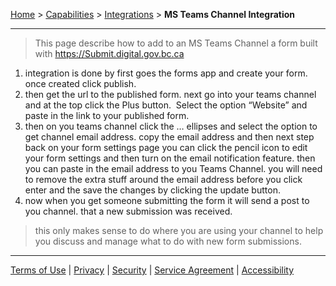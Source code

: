 [Home](index) > [Capabilities](Capabilities) > [Integrations](Integrations) > **MS Teams Channel Integration** 
***  

> This page describe how to add to an MS Teams Channel a form  built with https://Submit.digital.gov.bc.ca

1. integration is done by first goes the forms app and create your form. once created click publish. 
1. then get the url to the published form. next go into your teams channel and at the top click the Plus button.  Select the option “Website” and paste in the link to your published form. 
1. then on you teams channel click the … ellipses and select the option to get channel email address. copy the email address and then next step back on your form settings page you can click the pencil icon to edit your form settings and then turn on the email notification feature. then you can paste in the email address to you Teams Channel. you will need to remove the extra stuff around the email address before you click enter and the save the changes by clicking the update button.
1. now when you get someone submitting the form it will send a post to you channel. that a new submission was received.  

> this only makes sense to do where you are using your channel to help you discuss and manage what to do with new form submissions.

***
[Terms of Use](Terms-of-Use) | [Privacy](Privacy) | [Security](Security) | [Service Agreement](Service-Agreement) | [Accessibility](Accessibility)